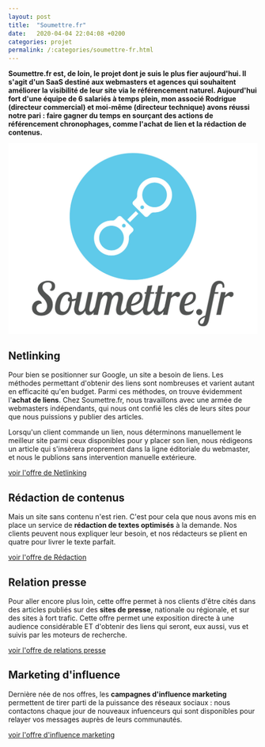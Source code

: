 ```yaml
---
layout: post
title:  "Soumettre.fr"
date:   2020-04-04 22:04:08 +0200
categories: projet
permalink: /:categories/soumettre-fr.html
---
```


**Soumettre.fr est, de loin, le projet dont je suis le plus fier aujourd'hui. Il s'agit d'un SaaS destiné aux webmasters et agences qui souhaitent améliorer la visibilité de leur site via le référencement naturel. Aujourd'hui fort d'une équipe de 6 salariés à temps plein, mon associé Rodrigue (directeur commercial) et moi-même (directeur technique) avons réussi notre pari : faire gagner du temps en sourçant des actions de référencement chronophages, comme l'achat de lien et la rédaction de contenus.**

<a href="https://soumettre.fr">
    <img src="/assets/img/soumettre.jpg" alt="Soumettre.fr" />
</a>

## Netlinking

Pour bien se positionner sur Google, un site a besoin de liens. Les méthodes permettant d'obtenir des liens sont nombreuses et varient autant en efficacité qu'en budget. Parmi ces méthodes, on trouve évidemment l'**achat de liens**. Chez Soumettre.fr, nous travaillons avec une armée de webmasters indépendants, qui nous ont confié les clés de leurs sites pour que nous puissions y publier des articles.

Lorsqu'un client commande un lien, nous déterminons manuellement le meilleur site parmi ceux disponibles pour y placer son lien, nous rédigeons un article qui s'insèrera proprement dans la ligne éditoriale du webmaster, et nous le publions sans intervention manuelle extérieure.

[voir l'offre de Netlinking](https://soumettre.fr/netlinking)


## Rédaction de contenus

Mais un site sans contenu n'est rien. C'est pour cela que nous avons mis en place un service de **rédaction de textes optimisés** à la demande. Nos clients peuvent nous expliquer leur besoin, et nos rédacteurs se plient en quatre pour livrer le texte parfait.

[voir l'offre de Rédaction](https://soumettre.fr/contenu)

## Relation presse

Pour aller encore plus loin, cette offre permet à nos clients d'être cités dans des articles publiés sur des **sites de presse**, nationale ou régionale, et sur des sites à fort trafic. Cette offre permet une exposition directe à une audience considérable ET d'obtenir des liens qui seront, eux aussi, vus et suivis par les moteurs de recherche.

[voir l'offre de relations presse](https://soumettre.fr/relation-presse)

## Marketing d'influence

Dernière née de nos offres, les **campagnes d'influence marketing** permettent de tirer parti de la puissance des réseaux sociaux : nous contactons chaque jour de nouveaux infuenceurs qui sont disponibles pour relayer vos messages auprès de leurs communautés.

[voir l'offre d'influence marketing](https://soumettre.fr/influence)